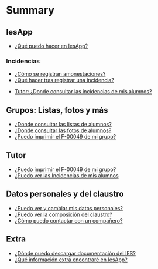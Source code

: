# Summary

<!--
## Bases

* [Introduction](README.md)
-->
## IesApp
* [¿Qué puedo hacer en IesApp? ](iesapp.md)

### Incidencias
* [¿Cómo se registran amonestaciones?](incidencias01.md)
* [¿Qué hacer tras registrar una incidencia?](incidencias02.md)
- [Tutor: ¿Donde consultar las incidencias de mis alumnos?](listas03.md)

## Grupos: Listas, fotos y más

- [¿Donde consultar las listas de alumnos?](listas01.md)
- [¿Donde consultar las fotos de alumnos?](listas02.md)
- [¿Puedo imprimir el F-00049 de mi grupo?](f49.md)

## Tutor

<!--
- ¿Cómo puedo consultar los datos de mis alumnos?
-->
- [¿Puedo imprimir el F-00049 de mi grupo?](f49.md)
- [¿Puedo ver las Incidencias de mis alumnos](incidencias03.md)

## Datos personales y del  claustro

- [¿Puedo ver y cambiar mis datos personales?](profe01.md)
- [¿Puedo ver la composición del claustro?](profe02.md)
- [¿Cómo puedo contactar con un compañero?](profe03.md)

## Extra

- [¿Dónde puedo descargar documentación del IES?](extra01.md)
- [¿Qué información extra encontraré en IesApp?](extra02.md)
